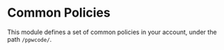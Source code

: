 # Common Policies

This module defines a set of common policies in your account, under the path `/ppwcode/`.
